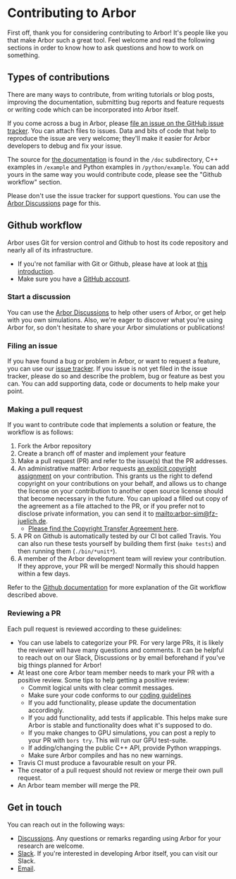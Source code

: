 # Contributing to Arbor

First off, thank you for considering contributing to Arbor! It's people like you that
make Arbor such a great tool. Feel welcome and read the following sections in order to
know how to ask questions and how to work on something.

## Types of contributions

There are many ways to contribute, from writing tutorials or blog posts, improving the
documentation, submitting bug reports and feature requests or writing code which can be
incorporated into Arbor itself.

If you come across a bug in Arbor, please [file an issue on the GitHub issue tracker](https://github.com/arbor-sim/arbor/issues/new).
You can attach files to issues. Data and bits of code that help to reproduce the issue
are very welcome; they'll make it easier for Arbor developers to debug and fix your issue.

The source for [the documentation](https://arbor.readthedocs.io) is found in the `/doc` subdirectory,
C++ examples in `/example` and Python examples in `/python/example`. You can add yours in the same way
you would contribute code, please see the "Github workflow" section.

Please don't use the issue tracker for support questions. You can use the [Arbor Discussions](https://github.com/arbor-sim/arbor/discussions)
page for this.

## Github workflow

Arbor uses Git for version control and Github to host its code repository and nearly
all of its infrastructure.

* If you're not familiar with Git or Github, please have at look at
[this introduction](https://docs.github.com/en/free-pro-team@latest/github/getting-started-with-github/set-up-git).
* Make sure you have a [GitHub account](https://github.com/signup/free).

### Start a discussion

You can use the [Arbor Discussions](https://github.com/arbor-sim/arbor/discussions) to help other users of Arbor,
or get help with you own simulations. Also, we're eager to discover what you're using Arbor for, so don't hesitate
to share your Arbor simulations or publications!

### Filing an issue

If you have found a bug or problem in Arbor, or want to request a feature, you can use our
[issue tracker](https://github.com/arbor-sim/arbor/issues). If you issue is not yet filed in the issue tracker,
please do so and describe the problem, bug or feature as best you can. You can add supporting data, code or documents
to help make your point.

### Making a pull request

If you want to contribute code that implements a solution or feature, the workflow is as follows:

1. Fork the Arbor repository
2. Create a branch off of master and implement your feature
3. Make a pull request (PR) and refer to the issue(s) that the PR addresses.
4. An administrative matter: Arbor requests [an explicit copyright assignment](https://en.wikipedia.org/wiki/Copyright_transfer_agreement)
on your contribution. This grants us the right to defend copyright on your contributions on your behalf,
and allows us to change the license on your contribution to another open source license should that become
necessary in the future. You can upload a filled out copy of the agreement as a file attached to the PR, or
if you prefer not to disclose private information, you can send it to <mailto:arbor-sim@fz-juelich.de>.
    * [Please find the Copyright Transfer Agreement here](https://github.com/arbor-sim/arbor-materials/tree/master/copyright-transfer-agreement).
5. A PR on Github is automatically tested by our CI bot called Travis. You can also run these tests yourself
by building them first (`make tests`) and then running them (`./bin/*unit*`).
6. A member of the Arbor development team will review your contribution. If they approve,
your PR will be merged! Normally this should happen within a few days.

Refer to the [Github documentation](https://docs.github.com/en/free-pro-team@latest/github/collaborating-with-issues-and-pull-requests/creating-a-pull-request)
for more explanation of the Git workflow described above.

### Reviewing a PR

Each pull request is reviewed according to these guidelines:

* You can use labels to categorize your PR. For very large PRs, it is likely the reviewer will have
many questions and comments. It can be helpful to reach out on our Slack, Discussions or by email
beforehand if you've big things planned for Arbor!
* At least one core Arbor team member needs to mark your PR with a positive review. Some tips to
help getting a positive review:
    * Commit logical units with clear commit messages.
    * Make sure your code conforms to our [coding guidelines](https://github.com/arbor-sim/arbor/wiki/Coding-Style-Guidelines)
    * If you add functionality, please update the documentation accordingly.
    * If you add functionality, add tests if applicable. This helps make sure Arbor is stable and
    functionality does what it's supposed to do.
    * If you make changes to GPU simulations, you can post a reply to your PR with `bors try`. This will run our GPU test-suite.
    * If adding/changing the public C++ API, provide Python wrappings.
    * Make sure Arbor compiles and has no new warnings.
* Travis CI must produce a favourable result on your PR.
* The creator of a pull request should not review or merge their own pull request.
* An Arbor team member will merge the PR.

## Get in touch

You can reach out in the following ways:

* [Discussions](https://github.com/arbor-sim/arbor/discussions). Any questions or remarks regarding using Arbor
for your research are welcome.
* [Slack](https://mcnest.slack.com). If you're interested in developing Arbor itself, you can visit our Slack.
* [Email](mailto:arbor-sim@fz-juelich.de).
